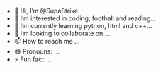- 👋 Hi, I’m @SupaStrike
- 👀 I’m interested in coding, football and reading...
- 🌱 I’m currently learning python, html and c++...
- 💞️ I’m looking to collaborate on ...
- 📫 How to reach me ...
- 😄 Pronouns: ...
- ⚡ Fun fact: ...

<!---
SupaStrike/SupaStrike is a ✨ special ✨ repository because its `README.md` (this file) appears on your GitHub profile.
You can click the Preview link to take a look at your changes.
--->
